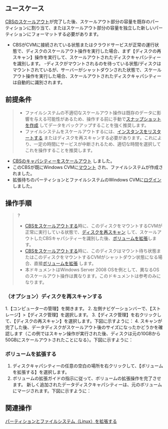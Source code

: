 ## ユースケース

[CBSのスケールアウト](https://intl.cloud.tencent.com/document/product/362/5747)が完了した後、スケールアウト部分の容量を既存のパーティションに割り当て、またはスケールアウト部分の容量を独立した新しいパーティションにフォーマットする必要があります。
- CBSがCVMに接続されている状態またはクラウドサービスが正常の運行状態で、ディスクのスケールアウト操作を実行した場合、まず【ディスクの再スキャン】操作を実行して、スケールアウトされたディスクキャパシティーを識別します。
-ディスクがマウントされるのを待っている状態/ディスクはマウントされているが、サーバーがシャットダウンされた状態で、スケールアウト操作を実行した場合、スケールアウトされたディスクキャパシティーは自動的に識別されます。

## 前提条件
>
>- ファイルシステムの不適切なスケールアウト操作は既存のデータに影響を与える可能性があるため、操作する前に手動で[スナップショットを作成](https://intl.cloud.tencent.com/document/product/362/5755) してデータをバックアップすることを強く推奨します。
>- ファイルシステムをスケールアウトするには、[インスタンスをリスタートする](https://intl.cloud.tencent.com/document/product/213/4928) またはディスクを再スキャンする必要があります。これにより、一定の時間にサービスが中断されるため、適切な時間を選択してこれを操作することを推奨します。
>
- [CBSのキャパシティーをスケールアウト](https://intl.cloud.tencent.com/document/product/362/5747)  しました。
- このCBSが既にWindows CVMに[マウント](https://intl.cloud.tencent.com/document/product/362/5745) され、ファイルシステムが作成されました。
- 拡張待ちのパーティションとファイルシステムのWindows CVMに[ログイン](https://intl.cloud.tencent.com/document/product/213/5435) しました。

## 操作手順
>?
>- [CBSをスケールアウトする](https://intl.cloud.tencent.com/document/product/362/5747)時に、このディスクをマウントするCVMが正常に実行している状態で、[ディスクを再スキャン](#Scaning) して、スケールアウトしたCBSキャパシティーを識別した後、[ボリュームを拡張](#Extending)します。
>- [CBSをスケールアウトする](https://intl.cloud.tencent.com/document/product/362/5747)時に、このディスクはマウント待ち状態またはこのディスクをマウントするCVMがシャットダウン状態になる場合、直接[ボリュームを拡張](#Extending) します。
>- 本ドキュメントはWindows Server 2008 OSを例として、異なるOSのスケールアウト操作は異なります。このドキュメントは参考のみになります。

<span id="Scaning"></span>
### （オプション）ディスクを再スキャンする

1.【コンピューターの管理】を開きます。
2. 左側ナビゲーションバーで、【ストレージ】>【ディスク管理】を選択します。
3.【ディスク管理】を右クリックして、【ディスクの再スキャン】を選択します。下図に示すように：
4. スキャンが完了した後、データディスクがスケールアウト後のサイズになったかどうかを確認します（この例ではスキャン操作が実行された後、ディスクは元の10GBから50GBにスケールアウトされたことになる）。下図に示すように：

<span id="Extending"></span>
### ボリュームを拡張する

1. ディスクキャパシティーの任意の空白の場所を右クリックして、【ボリュームを拡張する】を選択します。
2. ボリュームの拡張ガイドの指示に従って、ボリュームの拡張操作を完了させます。 新しく追加されたデータディスクキャパシティーは、元のボリュームにマージされます。下図に示すように：

## 関連操作
[パーティションとファイルシステム（Linux）を拡張する](https://intl.cloud.tencent.com/document/product/362/6738)
